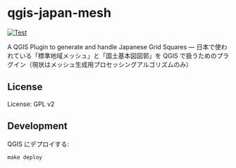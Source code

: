 # qgis-japan-mesh

[![Test](https://github.com/MIERUNE/qgis-japan-mesh/actions/workflows/test.yml/badge.svg)](https://github.com/MIERUNE/qgis-japan-mesh/actions/workflows/test.yml)

A QGIS Plugin to generate and handle Japanese Grid Squares — 日本で使われている「標準地域メッシュ」と「国土基本図図郭」を QGIS で扱うためのプラグイン（現状はメッシュ生成用プロセッシングアルゴリズムのみ）

## License

License: GPL v2

## Development

QGIS にデプロイする:

```console
make deploy
```
